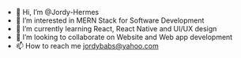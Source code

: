 - 👋 Hi, I’m @Jordy-Hermes
- 👀 I’m interested in MERN Stack for Software Development
- 🌱 I’m currently learning React, React Native and UI/UX design
- 💞️ I’m looking to collaborate on Website and Web app development
- 📫 How to reach me jordybabs@yahoo.com

<!---
Jordy-Hermes/Jordy-Hermes is a ✨ special ✨ repository because its `README.md` (this file) appears on your GitHub profile.
You can click the Preview link to take a look at your changes.
--->
